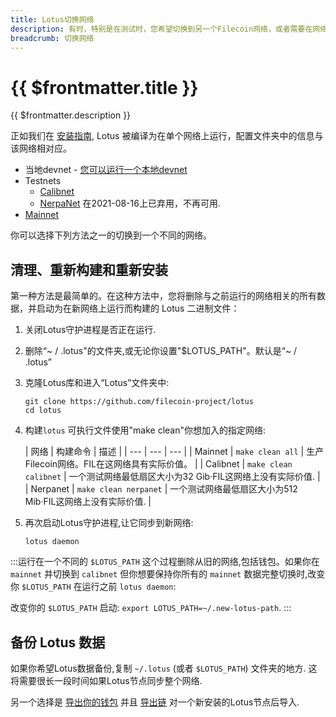 ```yaml
---
title: Lotus切换网络
description: 有时，特别是在测试时，您希望切换到另一个Filecoin网络，或者需要在网络重置后重新连接到测试网络。本指南将向您展示如何使用Lotus在不同的Filecoin网络之间切换。
breadcrumb: 切换网络
---
```


# {{ $frontmatter.title }}

{{ $frontmatter.description }}

正如我们在 [安装指南](installation.md), Lotus 被编译为在单个网络上运行，配置文件夹中的信息与该网络相对应。

+ 当地devnet - [您可以运行一个本地devnet](https://docs.filecoin.io/build/local-devnet/#manual-set-up)
+ Testnets
    + [Calibnet](https://network.filecoin.io/#calibration)
  + [NerpaNet](https://github.com/filecoin-project/community/discussions/74#discussioncomment-1348469) 在2021-08-16上已弃用，不再可用.
+ [Mainnet](https://network.filecoin.io/#mainnet)

你可以选择下列方法之一的切换到一个不同的网络。

## 清理、重新构建和重新安装

第一种方法是最简单的。在这种方法中，您将删除与之前运行的网络相关的所有数据，并启动为在新网络上运行而构建的 Lotus 二进制文件：

1. 关闭Lotus守护进程是否正在运行.
1. 删除“~ / .lotus"的文件夹,或无论你设置"$LOTUS_PATH"。默认是“~ / .lotus”
1. 克隆Lotus库和进入“Lotus”文件夹中:

    ```shell
    git clone https://github.com/filecoin-project/lotus
    cd lotus
    ```

1. 构建`lotus` 可执行文件使用"make clean"你想加入的指定网络:

   | 网络 | 构建命令 | 描述 |
       | --- | --- | --- |
   | Mainnet | `make clean all` | 生产Filecoin网络。FIL在这网络具有实际价值。 |
   | Calibnet | `make clean calibnet` | 一个测试网络最低扇区大小为32 Gib·FIL这网络上没有实际价值. |
   | Nerpanet | `make clean nerpanet` | 一个测试网络最低扇区大小为512 Mib·FIL这网络上没有实际价值. |

2. 再次启动Lotus守护进程,让它同步到新网络:

    ```shell
    lotus daemon
    ```

:::运行在一个不同的 `$LOTUS_PATH`
这个过程删除从旧的网络,包括钱包。如果你在 `mainnet` 并切换到 `calibnet` 但你想要保持你所有的 `mainnet` 数据完整切换时,改变你 `$LOTUS_PATH` 在运行之前 `lotus daemon`:

改变你的 `$LOTUS_PATH` 启动: `export LOTUS_PATH=~/.new-lotus-path`.
:::

## 备份 Lotus 数据

如果你希望Lotus数据备份,复制 `~/.lotus` (或者 `$LOTUS_PATH`) 文件夹的地方. 这将需要很长一段时间如果Lotus节点同步整个网络.

另一个选择是 [导出你的钱包](send-and-receive-fil.md) 并且 [导出链](chain.md) 对一个新安装的Lotus节点后导入.
